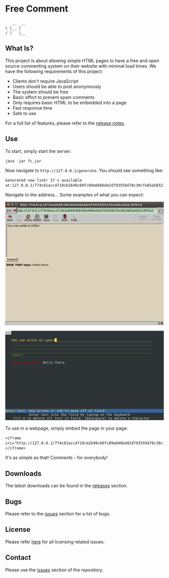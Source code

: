 # Free Comment

       __  __
    \ |__ |  
    / |   |__

## What Is?

This project is about allowing simple HTML pages to have a free and open source
commenting system on their website with minimal load times. We have the
following requirements of this project:

  * Clients don't require JavaScript
  * Users should be able to post anonymously
  * The system should be free
  * Basic effort to prevent spam comments
  * Only requires basic HTML to be embedded into a page
  * Fast response time
  * Safe to use

For a full list of features, please refer to the
[release notes](release-notes.md).

## Use

To start, simply start the server:

    java -jar fc.jar

Now navigate to `http://127.0.0.1/generate`. You should see something like:

    Generated new link! It's available at:127.0.0.1/774c61acc4718cb2649c60fc89e046bd42d793559d70c30cfe85a503214f7b1d

Navigate to the address... Some examples of what you can expect:

![Dillio Example](wik/example-dillio.png)

![Lynx Example](wik/example-lynx.png)

To use in a webpage, simply embed the page in your page:

    <iframe src="http://127.0.0.1/774c61acc4718cb2649c60fc89e046bd42d793559d70c30cfe85a503214f7b1d"></iframe>

It's as simple as that! Comments - for everybody!

## Downloads

The latest downloads can be found in the
[releases](https://github.com/danielbarry/free-comment/releases) section.

## Bugs

Please refer to the
[issues](https://github.com/danielbarry/free-comment/issues) section for a list
of bugs.

## License

Please refer [here](license.md) for all licensing related issues.

## Contact

Please use the [issues](https://github.com/danielbarry/free-comment/issues)
section of the repository.
